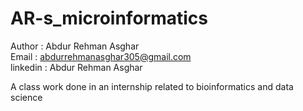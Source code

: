 # AR-s_microinformatics 
Author : Abdur Rehman Asghar <br>
Email : abdurrehmanasghar305@gmail.com <br>
linkedin : Abdur Rehman Asghar

A class work done in an internship related to bioinformatics and data science
